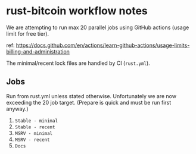 # rust-bitcoin workflow notes

We are attempting to run max 20 parallel jobs using GitHub actions (usage limit for free tier).

ref: https://docs.github.com/en/actions/learn-github-actions/usage-limits-billing-and-administration

The minimal/recent lock files are handled by CI (`rust.yml`).

## Jobs

Run from rust.yml unless stated otherwise. Unfortunately we are now exceeding the 20 job target.
(Prepare is quick and must be run first anyway.)

1.  `Stable - minimal`
2.  `Stable - recent`
3.  `MSRV - minimal`
4.  `MSRV - recent`
5.  `Docs`
